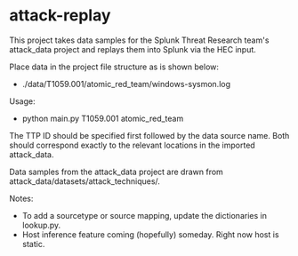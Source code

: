 # attack-replay

This project takes data samples for the Splunk Threat Research team's attack_data project and replays them into Splunk via the HEC input.

Place data in the project file structure as is shown below:

- ./data/T1059.001/atomic_red_team/windows-sysmon.log

Usage: 

- python main.py T1059.001 atomic_red_team

The TTP ID should be specified first followed by the data source name. Both should correspond exactly to the relevant locations in the imported attack_data.

Data samples from the attack_data project are drawn from attack_data/datasets/attack_techniques/.


Notes:

- To add a sourcetype or source mapping, update the dictionaries in lookup.py.
- Host inference feature coming (hopefully) someday. Right now host is static.
